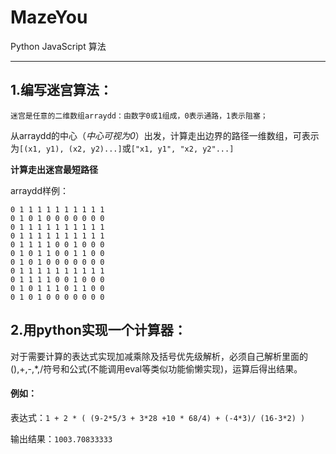 ﻿# MazeYou

Python JavaScript 算法

---

## 1.编写迷宫算法：
    
    迷宫是任意的二维数组arraydd：由数字0或1组成，0表示通路，1表示阻塞；

从arraydd的中心（*中心可视为0*）出发，计算走出边界的路径一维数组，可表示为`[(x1, y1), (x2, y2)...]`或`["x1, y1", "x2, y2"...]`

**计算走出迷宫最短路径**

arraydd样例：
```
0 1 1 1 1 1 1 1 1 1 1
0 1 0 1 0 0 0 0 0 0 0
0 1 1 1 1 1 1 1 1 1 1
0 1 1 1 1 1 1 1 1 1 1
0 1 1 1 1 0 0 1 0 0 0
0 1 0 1 1 0 0 1 1 0 0
0 1 0 1 0 0 0 0 0 0 0
0 1 1 1 1 1 1 1 1 1 1
0 1 1 1 1 0 0 1 0 0 0
0 1 0 1 1 1 0 1 1 0 0
0 1 0 1 0 0 0 0 0 0 0
```

## 2.用python实现一个计算器： 
对于需要计算的表达式实现加减乘除及括号优先级解析，必须自己解析里面的(),+,-,*,/符号和公式(不能调用eval等类似功能偷懒实现)，运算后得出结果。
#### 例如：
表达式：`1 + 2 * ( (9-2*5/3 + 3*28 +10 * 68/4) + (-4*3)/ (16-3*2) )`

输出结果：`1003.70833333`


